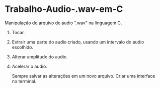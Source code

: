 # Trabalho-Audio-.wav-em-C
Manipulação de arquivo de audio ".wav" na linguagem C.

1. Tocar.
2. Extrair uma parte do audio criado, usando um intervalo do audio escolhido.
3. Alterar amplitude do audio.
4. Acelerar o audio.

   Sempre salvar as alterações em um novo arquivo. Criar uma interface no terminal.
